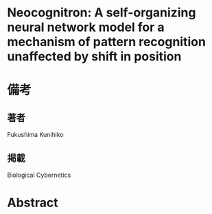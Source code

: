 # Neocognitron: A self-organizing neural network model for a mechanism of pattern recognition unaffected by shift in position

# 備考

## 著者

Fukushima Kunihiko

## 掲載

Biological Cybernetics

# Abstract


